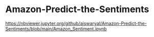 # Amazon-Predict-the-Sentiments

https://nbviewer.jupyter.org/github/aiswaryal/Amazon-Predict-the-Sentiments/blob/main/Amazon_Sentiment.ipynb
